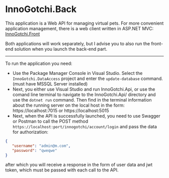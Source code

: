 # InnoGotchi.Back


This application is a Web API for managing virtual pets.
For more convenient application management, there is a web client written in ASP.NET MVC: [InnoGotchi.Front](https://github.com/IlyaBuryn/InnoGotchi.Front)

Both applications will work separately, but I advise you to also run the front-end solution when you launch the back-end part.

____

To run the application you need:
* Use the Package Manager Console in Visual Studio. Select the `InnoGotchi.DataAccess` project and enter the `update-database` command. (must have MSSQL Server installed)
* Next, you either use Visual Studio and run InnoGotchi.Api, or use the comand line terminal to navigate to the InnoGotchi.Api/ directory and use the `dotnet run` command. Then find in the terminal information about the running server on the local host in the form: https://localhost:7015 or https://localhost:5015
* Next, when the API is successfully launched, you need to use Swagger or Postman to call the POST method `https://localhost:port/innogotchi/account/login` and pass the data for authorization:
```Json
{
   "username": "admin@m.com",
   "password": "qweqwe"
}
```
after which you will receive a response in the form of user data and jwt token, which must be passed with each call to the API.
